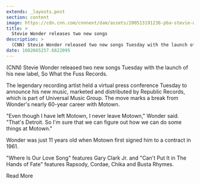 ```yaml
--- 
extends: _layouts.post 
section: content 
image: https://cdn.cnn.com/cnnnext/dam/assets/200513191236-pba-stevie-wonder-super-tease.jpg 
title: > 
  Stevie Wonder releases two new songs 
description: > 
  (CNN) Stevie Wonder released two new songs Tuesday with the launch of his new label, So What the Fuss Records.The legendary recording artist held a virtual press conference Tuesday to announce his new music, marketed and distributed by Republic Records, which is part of Universal Music Group."Even though I have left Motown, I never leave Motown," Wonder said.So I'm sure that we can figure out how we can do some things at Motown."Wonder was just 11 years old when Motown first signed him to a contract in 1961. 
date: 1602665257.6622095 
--- 
```

(CNN) Stevie Wonder released two new songs Tuesday with the launch of his new label, So What the Fuss Records.

The legendary recording artist held a virtual press conference Tuesday to announce his new music, marketed and distributed by Republic Records, which is part of Universal Music Group. The move marks a break from Wonder's nearly 60-year career with Motown.

"Even though I have left Motown, I never leave Motown," Wonder said. "That's Detroit. So I'm sure that we can figure out how we can do some things at Motown."

Wonder was just 11 years old when Motown first signed him to a contract in 1961.

"Where Is Our Love Song" features Gary Clark Jr. and "Can't Put It in The Hands of Fate" features Rapsody, Cordae, Chika and Busta Rhymes.

Read More